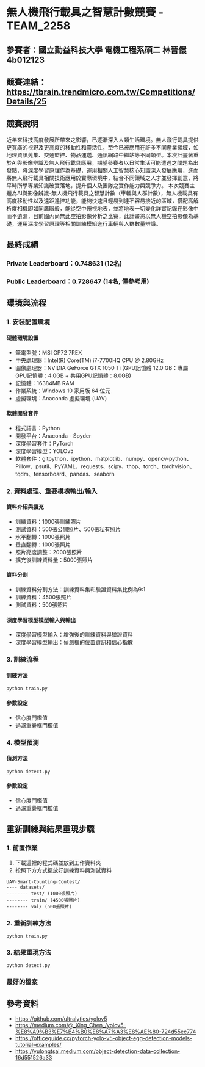 # 無人機飛行載具之智慧計數競賽 - TEAM_2258
## 參賽者：國立勤益科技大學 電機工程系碩二 林晉儇 4b012123
## 競賽連結：https://tbrain.trendmicro.com.tw/Competitions/Details/25
## 競賽說明 
近年來科技高度發展所帶來之影響，已逐漸深入人類生活環境。無人飛行載具提供更寬廣的視野及更高度的移動性和靈活性，至今已被應用在許多不同產業領域，如地理資訊蒐集、交通監控、物品運送、通訊網路中繼站等不同類型。本次計畫著重於AI與影像辨識及無人飛行載具應用，期望參賽者以日常生活可能遭遇之問題為出發點，將深度學習原理作為基礎，運用相關人工智慧核心知識深入發展應用，進而將無人飛行載具相關技術應用於實際環境中，結合不同領域之人才並發揮創意，將平時所學專業知識確實落地，提升個人及團隊之實作能力與競爭力。 本次競賽主題為AI與影像辨識-無人機飛行載具之智慧計數（車輛與人群計數），無人機載具有高度移動性以及遠距遙控功能，能夠快速且輕易到達不容易接近的區域，搭配高解析度相機即如同鷹眼般，能從空中俯視地表，並將地表一切變化詳實記錄在影像中而不遺漏，目前國內尚無此空拍影像分析之比賽，此計畫將以無人機空拍影像為基礎，運用深度學習原理等相關訓練模組進行車輛與人群數量辨識。

## 最終成績
### Private Leaderboard：0.748631 (12名)
### Public Leaderboard：0.728647 (14名, 僅參考用)

## 環境與流程

### 1. 安裝配置環境
#### 硬體環境設置
- 筆電型號：MSI GP72 7REX
- 中央處理器：Intel(R) Core(TM) i7-7700HQ CPU @ 2.80GHz
- 圖像處理器：NVIDIA GeForce GTX 1050 Ti (GPU記憶體 12.0 GB：專屬GPU記憶體：4.0GB + 共用GPU記憶體：8.0GB)
- 記憶體：16384MB RAM
- 作業系統：Windows 10 家用版 64 位元
- 虛擬環境：Anaconda 虛擬環境 (UAV)
#### 軟體開發套件
- 程式語言：Python
- 開發平台：Anaconda - Spyder
- 深度學習套件：PyTorch
- 深度學習模型：YOLOv5
- 軟體套件：gitpython、ipython、matplotlib、numpy、opencv-python、Pillow、psutil、PyYAML、requests、scipy、thop、torch、torchvision、tqdm、tensorboard、pandas、seaborn

### 2. 資料處理、重要模塊輸出/輸入
#### 資料介紹與擴充
- 訓練資料：1000張訓練照片
- 測試資料：500張公開照片、500張私有照片
- 水平翻轉：1000張照片
- 垂直翻轉：1000張照片
- 照片亮度調整：2000張照片
- 擴充後訓練資料量：5000張照片
#### 資料分割
- 訓練資料分割方法：訓練資料集和驗證資料集比例為9:1
- 訓練資料：4500張照片
- 測試資料：500張照片
#### 深度學習模型模型輸入與輸出
- 深度學習模型輸入：增強後的訓練資料與驗證資料
- 深度學習模型輸出：偵測框的位置資訊和信心指數

### 3. 訓練流程
#### 訓練方法
```
python train.py
```
#### 參數設定 
- 信心度門檻值
- 過濾重疊框門檻值

### 4. 模型預測
#### 偵測方法
```
python detect.py
```
#### 參數設定
- 信心度門檻值
- 過濾重疊框門檻值

## 重新訓練與結果重現步驟
### 1. 前置作業
1. 下載這裡的程式碼並放到工作資料夾
2. 按照下方方式擺放好訓練資料與測試資料
```
UAV-Smart-Counting-Contest/
---- datasets/
-------- test/ (1000張照片)
-------- train/ (4500張照片)
-------- val/ (500張照片)
```
### 2. 重新訓練方法
```
python train.py
```
### 3. 結果重現方法
```
python detect.py
```
### 最好的檔案


## 參考資料
- https://github.com/ultralytics/yolov5
- https://medium.com/@_Xing_Chen_/yolov5-%E8%A9%B3%E7%B4%B0%E8%A7%A3%E8%AE%80-724d55ec774
- https://officeguide.cc/pytorch-yolo-v5-object-egg-detection-models-tutorial-examples/
- https://yulongtsai.medium.com/object-detection-data-collection-16d551526a33

## 

